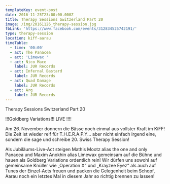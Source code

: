 ```yaml
---
templateKey: event-post
date: 2016-11-25T23:00:00.000Z
title: Therapy Sessions Switzerland Part 20
image: /img/20161126_therapy-session.jpg
fbLink: 'https://www.facebook.com/events/312834525742191/'
type: therapy-session
location: kiff-aarau
timeTable:
  - time: '00:00'
  - act: The Panacea
  - act: 'Limewax '
  - act: Nico Mace
    label: JUR Records
  - act: Infernal Bastard
    label: JUR Records
  - act: Quad Damage
    label: JUR Records
  - act: Arg
    label: JUR Records
---
```

Therapy Sessions Switzerland Part 20

!!!Goldberg Variations!!! LIVE !!!!

Am 26. November donnern die Bässe noch einmal aus vollster Kraft im KiFF! Die Zeit ist wieder reif für T.H.E.R.A.P.Y... aber nicht einfach irgend eine, sondern die sage und schreibe 20. Swiss Therapy Session!

Als Jubiläums-Live-Act steigen Mathis Mootz alias the one and only Panacea und Maxim Anokhin alias Limewax gemeinsam auf die Bühne und hauen als Goldberg Variations ordentlich rein! Wir dürfen uns sowohl auf gemeinsame Knüller wie „Operation X“ und „Krayzee Eyez“ als auch auf Tunes der Einzel-Acts freuen und packen die Gelegenheit beim Schopf, Aarau noch ein letztes Mal in diesem Jahr so richtig brennen zu lassen!
